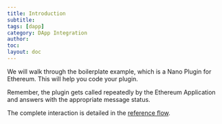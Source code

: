 ```yaml
---
title: Introduction
subtitle:
tags: [dapp]
category: DApp Integration
author:
toc:
layout: doc
---
```


We will walk through the boilerplate example, which is a Nano Plugin for Ethereum. This will help you code your plugin.

Remember, the plugin gets called repeatedly by the Ethereum Application and answers with the appropriate message status. 

The complete interaction is detailed in the [reference flow](../flow).
